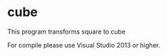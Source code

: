 cube
====

This program transforms square to cube

For compile please use Visual Studio 2013 or higher.
